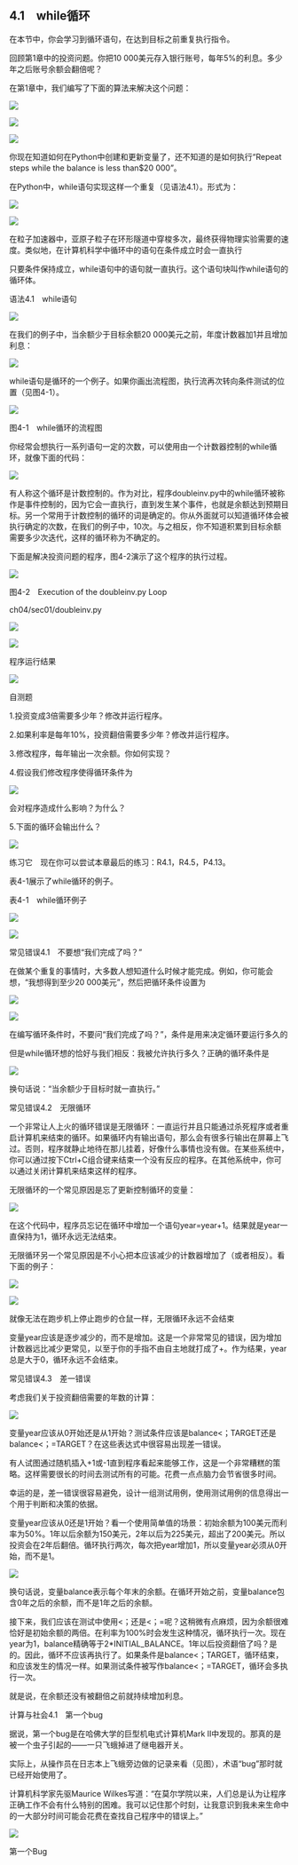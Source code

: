    

## 4.1　while循环

在本节中，你会学习到循环语句，在达到目标之前重复执行指令。

回顾第1章中的投资问题。你把10 000美元存入银行账号，每年5%的利息。多少年之后账号余额会翻倍呢？

在第1章中，我们编写了下面的算法来解决这个问题：

![](../Images/image05873.gif)

![](0-Assets/Epubook/程序员编程语言经典合集（计算机科学丛书5册套装），javapython编程语言含经典教材龙书《编译原理》%20(Bruce%20Eckel%20%20Alfred%20V.%20Aho%20%20Monica%20S.%20Lam%20etc.)%20(Z-Library)/images/image05874.jpeg)

![](0-Assets/Epubook/程序员编程语言经典合集（计算机科学丛书5册套装），javapython编程语言含经典教材龙书《编译原理》%20(Bruce%20Eckel%20%20Alfred%20V.%20Aho%20%20Monica%20S.%20Lam%20etc.)%20(Z-Library)/images/image05875.jpeg)

你现在知道如何在Python中创建和更新变量了，还不知道的是如何执行“Repeat steps while the balance is less than$20 000”。

在Python中，while语句实现这样一个重复（见语法4.1）。形式为：

![](../Images/image05876.gif)

![](0-Assets/Epubook/程序员编程语言经典合集（计算机科学丛书5册套装），javapython编程语言含经典教材龙书《编译原理》%20(Bruce%20Eckel%20%20Alfred%20V.%20Aho%20%20Monica%20S.%20Lam%20etc.)%20(Z-Library)/images/image05877.jpeg)

在粒子加速器中，亚原子粒子在环形隧道中穿梭多次，最终获得物理实验需要的速度。类似地，在计算机科学中循环中的语句在条件成立时会一直执行  

只要条件保持成立，while语句中的语句就一直执行。这个语句块叫作while语句的循环体。

语法4.1　while语句

![](0-Assets/Epubook/程序员编程语言经典合集（计算机科学丛书5册套装），javapython编程语言含经典教材龙书《编译原理》%20(Bruce%20Eckel%20%20Alfred%20V.%20Aho%20%20Monica%20S.%20Lam%20etc.)%20(Z-Library)/images/image05878.jpeg)

在我们的例子中，当余额少于目标余额20 000美元之前，年度计数器加1并且增加利息：

![](../Images/image05879.gif)

while语句是循环的一个例子。如果你画出流程图，执行流再次转向条件测试的位置（见图4-1）。

![](0-Assets/Epubook/程序员编程语言经典合集（计算机科学丛书5册套装），javapython编程语言含经典教材龙书《编译原理》%20(Bruce%20Eckel%20%20Alfred%20V.%20Aho%20%20Monica%20S.%20Lam%20etc.)%20(Z-Library)/images/image05880.jpeg)

图4-1　while循环的流程图

你经常会想执行一系列语句一定的次数，可以使用由一个计数器控制的while循环，就像下面的代码：

![](0-Assets/Epubook/程序员编程语言经典合集（计算机科学丛书5册套装），javapython编程语言含经典教材龙书《编译原理》%20(Bruce%20Eckel%20%20Alfred%20V.%20Aho%20%20Monica%20S.%20Lam%20etc.)%20(Z-Library)/images/image05881.jpeg)

有人称这个循环是计数控制的。作为对比，程序doubleinv.py中的while循环被称作是事件控制的，因为它会一直执行，直到发生某个事件，也就是余额达到预期目标。另一个常用于计数控制的循环的词是确定的。你从外面就可以知道循环体会被执行确定的次数，在我们的例子中，10次。与之相反，你不知道积累到目标余额需要多少次迭代，这样的循环称为不确定的。

下面是解决投资问题的程序，图4-2演示了这个程序的执行过程。

![](0-Assets/Epubook/程序员编程语言经典合集（计算机科学丛书5册套装），javapython编程语言含经典教材龙书《编译原理》%20(Bruce%20Eckel%20%20Alfred%20V.%20Aho%20%20Monica%20S.%20Lam%20etc.)%20(Z-Library)/images/image05882.jpeg)

图4-2　Execution of the doubleinv.py Loop

ch04/sec01/doubleinv.py

![](0-Assets/Epubook/程序员编程语言经典合集（计算机科学丛书5册套装），javapython编程语言含经典教材龙书《编译原理》%20(Bruce%20Eckel%20%20Alfred%20V.%20Aho%20%20Monica%20S.%20Lam%20etc.)%20(Z-Library)/images/image05883.jpeg)

![](0-Assets/Epubook/程序员编程语言经典合集（计算机科学丛书5册套装），javapython编程语言含经典教材龙书《编译原理》%20(Bruce%20Eckel%20%20Alfred%20V.%20Aho%20%20Monica%20S.%20Lam%20etc.)%20(Z-Library)/images/image05884.jpeg)

程序运行结果

![](../Images/image05885.gif)

自测题

1.投资变成3倍需要多少年？修改并运行程序。

2.如果利率是每年10%，投资翻倍需要多少年？修改并运行程序。

3.修改程序，每年输出一次余额。你如何实现？

4.假设我们修改程序使得循环条件为

![](../Images/image05886.gif)

会对程序造成什么影响？为什么？

5.下面的循环会输出什么？

![](../Images/image05887.gif)

练习它　现在你可以尝试本章最后的练习：R4.1，R4.5，P4.13。

表4-1展示了while循环的例子。

表4-1　while循环例子

![](0-Assets/Epubook/程序员编程语言经典合集（计算机科学丛书5册套装），javapython编程语言含经典教材龙书《编译原理》%20(Bruce%20Eckel%20%20Alfred%20V.%20Aho%20%20Monica%20S.%20Lam%20etc.)%20(Z-Library)/images/image05888.jpeg)

![](0-Assets/Epubook/程序员编程语言经典合集（计算机科学丛书5册套装），javapython编程语言含经典教材龙书《编译原理》%20(Bruce%20Eckel%20%20Alfred%20V.%20Aho%20%20Monica%20S.%20Lam%20etc.)%20(Z-Library)/images/image05889.jpeg)

常见错误4.1　不要想“我们完成了吗？”

在做某个重复的事情时，大多数人想知道什么时候才能完成。例如，你可能会想，“我想得到至少20 000美元”，然后把循环条件设置为

![](../Images/image05890.gif)

![](0-Assets/Epubook/程序员编程语言经典合集（计算机科学丛书5册套装），javapython编程语言含经典教材龙书《编译原理》%20(Bruce%20Eckel%20%20Alfred%20V.%20Aho%20%20Monica%20S.%20Lam%20etc.)%20(Z-Library)/images/image05891.jpeg)

在编写循环条件时，不要问“我们完成了吗？”，条件是用来决定循环要运行多久的  

但是while循环想的恰好与我们相反：我被允许执行多久？正确的循环条件是

![](../Images/image05892.gif)

换句话说：“当余额少于目标时就一直执行。”

常见错误4.2　无限循环

一个非常让人上火的循环错误是无限循环：一直运行并且只能通过杀死程序或者重启计算机来结束的循环。如果循环内有输出语句，那么会有很多行输出在屏幕上飞过。否则，程序就静止地待在那儿挂着，好像什么事情也没有做。在某些系统中，你可以通过按下Ctrl+C组合键来结束一个没有反应的程序。在其他系统中，你可以通过关闭计算机来结束这样的程序。

无限循环的一个常见原因是忘了更新控制循环的变量：

![](../Images/image05893.gif)

在这个代码中，程序员忘记在循环中增加一个语句year=year+1。结果就是year一直保持为1，循环永远无法结束。

无限循环另一个常见原因是不小心把本应该减少的计数器增加了（或者相反）。看下面的例子：

![](../Images/image05894.gif)

![](0-Assets/Epubook/程序员编程语言经典合集（计算机科学丛书5册套装），javapython编程语言含经典教材龙书《编译原理》%20(Bruce%20Eckel%20%20Alfred%20V.%20Aho%20%20Monica%20S.%20Lam%20etc.)%20(Z-Library)/images/image05895.jpeg)

就像无法在跑步机上停止跑步的仓鼠一样，无限循环永远不会结束  

变量year应该是逐步减少的，而不是增加。这是一个非常常见的错误，因为增加计数器远比减少更常见，以至于你的手指不由自主地就打成了+。作为结果，year总是大于0，循环永远不会结束。

常见错误4.3　差一错误

考虑我们关于投资翻倍需要的年数的计算：

![](../Images/image05896.gif)

变量year应该从0开始还是从1开始？测试条件应该是balance<；TARGET还是balance<；=TARGET？在这些表达式中很容易出现差一错误。

有人试图通过随机插入+1或-1直到程序看起来能够工作，这是一个非常糟糕的策略。这样需要很长的时间去测试所有的可能。花费一点点脑力会节省很多时间。

幸运的是，差一错误很容易避免，设计一组测试用例，使用测试用例的信息得出一个用于判断和决策的依据。

变量year应该从0还是1开始？看一个使用简单值的场景：初始余额为100美元而利率为50%。1年以后余额为150美元，2年以后为225美元，超出了200美元。所以投资会在2年后翻倍。循环执行两次，每次把year增加1，所以变量year必须从0开始，而不是1。

![](0-Assets/Epubook/程序员编程语言经典合集（计算机科学丛书5册套装），javapython编程语言含经典教材龙书《编译原理》%20(Bruce%20Eckel%20%20Alfred%20V.%20Aho%20%20Monica%20S.%20Lam%20etc.)%20(Z-Library)/images/image05897.jpeg)

换句话说，变量balance表示每个年末的余额。在循环开始之前，变量balance包含0年之后的余额，而不是1年之后的余额。

接下来，我们应该在测试中使用<；还是<；=呢？这稍微有点麻烦，因为余额很难恰好是初始余额的两倍。在利率为100%时会发生这种情况，循环执行一次。现在year为1，balance精确等于2*INITIAL_BALANCE。1年以后投资翻倍了吗？是的。因此，循环不应该再执行了。如果条件是balance<；TARGET，循环结束，和应该发生的情况一样。如果测试条件被写作balance<；=TARGET，循环会多执行一次。

就是说，在余额还没有被翻倍之前就持续增加利息。

计算与社会4.1　第一个bug

据说，第一个bug是在哈佛大学的巨型机电式计算机Mark II中发现的。那真的是被一个虫子引起的——一只飞蛾掉进了继电器开关。

实际上，从操作员在日志本上飞蛾旁边做的记录来看（见图），术语“bug”那时就已经开始使用了。

计算机科学家先驱Maurice Wilkes写道：“在莫尔学院以来，人们总是认为让程序正确工作不会有什么特别的困难。我可以记住那个时刻，让我意识到我未来生命中的一大部分时间可能会花费在查找自己程序中的错误上。”

![](0-Assets/Epubook/程序员编程语言经典合集（计算机科学丛书5册套装），javapython编程语言含经典教材龙书《编译原理》%20(Bruce%20Eckel%20%20Alfred%20V.%20Aho%20%20Monica%20S.%20Lam%20etc.)%20(Z-Library)/images/image05898.jpeg)

第一个Bug